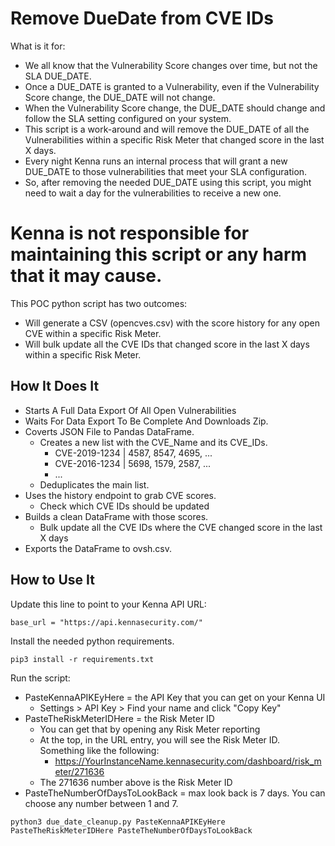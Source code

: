 # Remove DueDate from CVE IDs

What is it for:
- We all know that the Vulnerability Score changes over time, but not the SLA DUE_DATE.
- Once a DUE_DATE is granted to a Vulnerability, even if the Vulnerability Score change, the DUE_DATE will not change.
- When the Vulnerability Score change, the DUE_DATE should change and follow the SLA setting configured on your system.
- This script is a work-around and will remove the DUE_DATE of all the Vulnerabilities within a specific Risk Meter that changed score in the last X days.
- Every night Kenna runs an internal process that will grant a new DUE_DATE to those vulnerabilities that meet your SLA configuration.
- So, after removing the needed DUE_DATE using this script, you might need to wait a day for the vulnerabilities to receive a new one.

# Kenna is not responsible for maintaining this script or any harm that it may cause.

This POC python script has two outcomes:
- Will generate a CSV (opencves.csv) with the score history for any open CVE within a specific Risk Meter.
- Will bulk update all the CVE IDs that changed score in the last X days within a specific Risk Meter.

## How It Does It

- Starts A Full Data Export Of All Open Vulnerabilities
- Waits For Data Export To Be Complete And Downloads Zip.
- Coverts JSON File to Pandas DataFrame.
  - Creates a new list with the CVE_Name and its CVE_IDs.
    - CVE-2019-1234 | 4587, 8547, 4695, ...
    - CVE-2016-1234 | 5698, 1579, 2587, ...
    - ...
  - Deduplicates the main list.
- Uses the history endpoint to grab CVE scores.
  - Check which CVE IDs should be updated
- Builds a clean DataFrame with those scores.
  - Bulk update all the CVE IDs where the CVE changed score in the last X days
- Exports the DataFrame to ovsh.csv.

## How to Use It

Update this line to point to your Kenna API URL:

```base_url = "https://api.kennasecurity.com/"```

Install the needed python requirements.

```pip3 install -r requirements.txt```

Run the script:
- PasteKennaAPIKEyHere = the API Key that you can get on your Kenna UI
  - Settings > API Key > Find your name and click "Copy Key"
- PasteTheRiskMeterIDHere = the Risk Meter ID
  - You can get that by opening any Risk Meter reporting
  - At the top, in the URL entry, you will see the Risk Meter ID. Something like the following:
    - https://YourInstanceName.kennasecurity.com/dashboard/risk_meter/271636
  - The 271636 number above is the Risk Meter ID
- PasteTheNumberOfDaysToLookBack = max look back is 7 days. You can choose any number between 1 and 7.

```python3 due_date_cleanup.py PasteKennaAPIKEyHere PasteTheRiskMeterIDHere PasteTheNumberOfDaysToLookBack```

